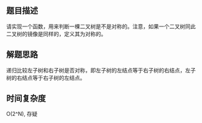 ## 题目描述
请实现一个函数，用来判断一棵二叉树是不是对称的。注意，如果一个二叉树同此二叉树的镜像是同样的，定义其为对称的。

## 解题思路
递归比较左子树和右子树是否对称，即左子树的左结点等于右子树的右结点，左子树的右结点等于右子树的左结点。

## 时间复杂度
O(2^N), 存疑
